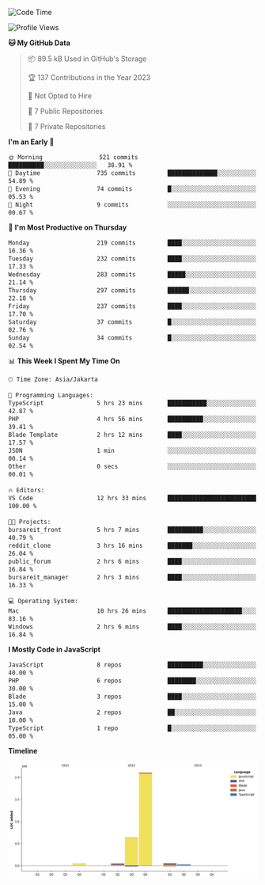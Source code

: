 <!--START_SECTION:waka-->
![Code Time](http://img.shields.io/badge/Code%20Time-84%20hrs%2059%20mins-blue)

![Profile Views](http://img.shields.io/badge/Profile%20Views-0-blue)

**🐱 My GitHub Data** 

> 📦 89.5 kB Used in GitHub's Storage 
 > 
> 🏆 137 Contributions in the Year 2023
 > 
> 🚫 Not Opted to Hire
 > 
> 📜 7 Public Repositories 
 > 
> 🔑 7 Private Repositories 
 > 
**I'm an Early 🐤** 

```text
🌞 Morning                521 commits         ██████████░░░░░░░░░░░░░░░   38.91 % 
🌆 Daytime                735 commits         ██████████████░░░░░░░░░░░   54.89 % 
🌃 Evening                74 commits          █░░░░░░░░░░░░░░░░░░░░░░░░   05.53 % 
🌙 Night                  9 commits           ░░░░░░░░░░░░░░░░░░░░░░░░░   00.67 % 
```
📅 **I'm Most Productive on Thursday** 

```text
Monday                   219 commits         ████░░░░░░░░░░░░░░░░░░░░░   16.36 % 
Tuesday                  232 commits         ████░░░░░░░░░░░░░░░░░░░░░   17.33 % 
Wednesday                283 commits         █████░░░░░░░░░░░░░░░░░░░░   21.14 % 
Thursday                 297 commits         ██████░░░░░░░░░░░░░░░░░░░   22.18 % 
Friday                   237 commits         ████░░░░░░░░░░░░░░░░░░░░░   17.70 % 
Saturday                 37 commits          █░░░░░░░░░░░░░░░░░░░░░░░░   02.76 % 
Sunday                   34 commits          █░░░░░░░░░░░░░░░░░░░░░░░░   02.54 % 
```


📊 **This Week I Spent My Time On** 

```text
🕑︎ Time Zone: Asia/Jakarta

💬 Programming Languages: 
TypeScript               5 hrs 23 mins       ███████████░░░░░░░░░░░░░░   42.87 % 
PHP                      4 hrs 56 mins       ██████████░░░░░░░░░░░░░░░   39.41 % 
Blade Template           2 hrs 12 mins       ████░░░░░░░░░░░░░░░░░░░░░   17.57 % 
JSON                     1 min               ░░░░░░░░░░░░░░░░░░░░░░░░░   00.14 % 
Other                    0 secs              ░░░░░░░░░░░░░░░░░░░░░░░░░   00.01 % 

🔥 Editors: 
VS Code                  12 hrs 33 mins      █████████████████████████   100.00 % 

🐱‍💻 Projects: 
bursareit_front          5 hrs 7 mins        ██████████░░░░░░░░░░░░░░░   40.79 % 
reddit_clone             3 hrs 16 mins       ███████░░░░░░░░░░░░░░░░░░   26.04 % 
public_forum             2 hrs 6 mins        ████░░░░░░░░░░░░░░░░░░░░░   16.84 % 
bursareit_manager        2 hrs 3 mins        ████░░░░░░░░░░░░░░░░░░░░░   16.33 % 

💻 Operating System: 
Mac                      10 hrs 26 mins      █████████████████████░░░░   83.16 % 
Windows                  2 hrs 6 mins        ████░░░░░░░░░░░░░░░░░░░░░   16.84 % 
```

**I Mostly Code in JavaScript** 

```text
JavaScript               8 repos             ██████████░░░░░░░░░░░░░░░   40.00 % 
PHP                      6 repos             ████████░░░░░░░░░░░░░░░░░   30.00 % 
Blade                    3 repos             ████░░░░░░░░░░░░░░░░░░░░░   15.00 % 
Java                     2 repos             ██░░░░░░░░░░░░░░░░░░░░░░░   10.00 % 
TypeScript               1 repo              █░░░░░░░░░░░░░░░░░░░░░░░░   05.00 % 
```



**Timeline**

![Lines of Code chart](https://raw.githubusercontent.com/brstreet2/brstreet2/main/assets/bar_graph.png)


<!--END_SECTION:waka-->
